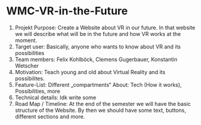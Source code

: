 # WMC-VR-in-the-Future

1. Projekt Purpose: 
Create a Website about VR in our future. In that website we will describe what will be in the future and how VR works at the moment.
2. Target user:
Basically, anyone who wants to know about VR and its possibilities
3. Team members:
Felix Kohlböck, Clemens Gugerbauer, Konstantin Wetscher
4. Motivation:
Teach young and old about Virtual Reality and its possibilites.
5. Feature-List:
Different „compartments“ About: Tech (How it works), Possibilities, more
6. Technical details: 
Idk write some
7. Road Map / Timeline:
At the end of the semester we will have the basic structure of the Website. By then we should have some text, buttons, different sections and more.
